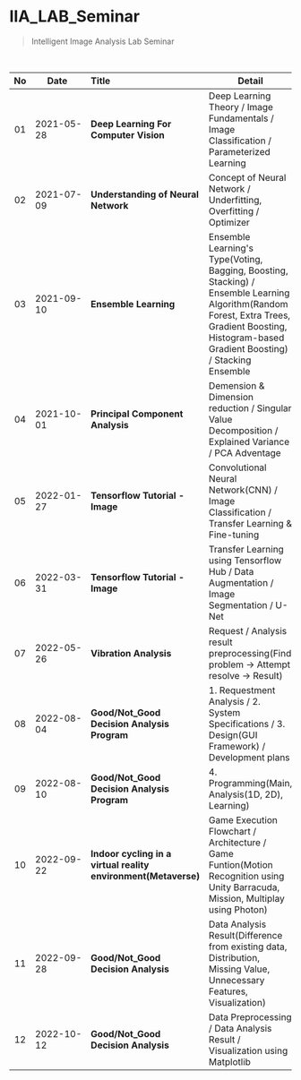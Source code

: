 # IIA_LAB_Seminar 
> Intelligent Image Analysis Lab Seminar

<br/>

| No |&nbsp;&nbsp;&nbsp;&nbsp;&nbsp;Date&nbsp;&nbsp;&nbsp;&nbsp;&nbsp;&nbsp;|Title|Detail|
|:--:|----------|:---|---|
| 01 |2021-05-28|**Deep Learning For Computer Vision**|Deep Learning Theory / Image Fundamentals / Image Classification / Parameterized Learning|
| 02 |2021-07-09|**Understanding of Neural Network**|Concept of Neural Network / Underfitting, Overfitting / Optimizer|
| 03 |2021-09-10|**Ensemble Learning**|Ensemble Learning's Type(Voting, Bagging, Boosting, Stacking) / Ensemble Learning Algorithm(Random Forest, Extra Trees, Gradient Boosting, Histogram-based Gradient Boosting) / Stacking Ensemble|
| 04 |2021-10-01|**Principal Component Analysis**|Demension & Dimension reduction / Singular Value Decomposition / Explained Variance / PCA Adventage|
| 05 |2022-01-27|**Tensorflow Tutorial - Image**|Convolutional Neural Network(CNN) / Image Classification / Transfer Learning & Fine-tuning|
| 06 |2022-03-31|**Tensorflow Tutorial - Image**|Transfer Learning using Tensorflow Hub / Data Augmentation / Image Segmentation / U-Net|
| 07 |2022-05-26|**Vibration Analysis**|Request / Analysis result preprocessing(Find problem → Attempt resolve → Result)| 
| 08 |2022-08-04|**Good/Not_Good Decision Analysis Program**|1. Requestment Analysis / 2. System Specifications / 3. Design(GUI Framework) / Development plans|
| 09 |2022-08-10|**Good/Not_Good Decision Analysis Program**|4. Programming(Main, Analysis(1D, 2D), Learning)|
| 10 |2022-09-22|**Indoor cycling in a virtual reality environment(Metaverse)**|Game Execution Flowchart / Architecture / Game Funtion(Motion Recognition using Unity Barracuda, Mission, Multiplay using Photon)|
| 11 |2022-09-28|**Good/Not_Good Decision Analysis**|Data Analysis Result(Difference from existing data, Distribution, Missing Value, Unnecessary Features, Visualization)|
| 12 |2022-10-12|**Good/Not_Good Decision Analysis**|Data Preprocessing / Data Analysis Result / Visualization using Matplotlib|

